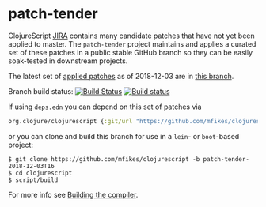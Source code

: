 # patch-tender
ClojureScript [JIRA](https://dev.clojure.org/jira/browse/CLJS) contains many candidate patches that have not yet been applied to master.
The `patch-tender` project maintains and applies a curated set of these patches in a public stable GitHub branch so they can be easily soak-tested in downstream projects.

The latest set of [applied patches](https://github.com/clojure/clojurescript/compare/master...mfikes:patch-tender-2018-12-03T16) as of 2018-12-03 are in [this branch](https://github.com/mfikes/clojurescript/commits/patch-tender-2018-12-03T16).

Branch build status: [![Build Status](https://travis-ci.org/mfikes/clojurescript.svg?branch=patch-tender-2018-12-03T16)](https://travis-ci.org/mfikes/clojurescript) [![Build status](https://ci.appveyor.com/api/projects/status/oggs1yydb8c2t6pa/branch/patch-tender-2018-12-03T16?svg=true)](https://ci.appveyor.com/project/mfikes/clojurescript/branch/patch-tender-2018-12-03T16)

If using `deps.edn` you can depend on this set of patches via
```clojure
org.clojure/clojurescript {:git/url "https://github.com/mfikes/clojurescript" :sha "cf3b167d247fa717d5a11ddbc58748d1e89f3e84"}
```

or you can clone and build this branch for use in a `lein`- or `boot`-based project:

```
$ git clone https://github.com/mfikes/clojurescript -b patch-tender-2018-12-03T16
$ cd clojurescript
$ script/build
```
For more info see [Building the compiler](https://clojurescript.org/community/building).